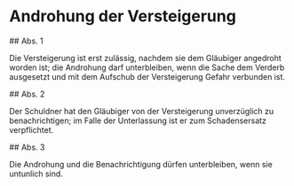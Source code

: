# Androhung der Versteigerung



\#\# Abs. 1

 Die Versteigerung ist erst zulässig, nachdem sie dem Gläubiger angedroht worden ist; die Androhung darf unterbleiben, wenn die Sache dem Verderb ausgesetzt und mit dem Aufschub der Versteigerung Gefahr verbunden ist.

\#\# Abs. 2

 Der Schuldner hat den Gläubiger von der Versteigerung unverzüglich zu benachrichtigen; im Falle der Unterlassung ist er zum Schadensersatz verpflichtet.

\#\# Abs. 3

 Die Androhung und die Benachrichtigung dürfen unterbleiben, wenn sie untunlich sind. 

